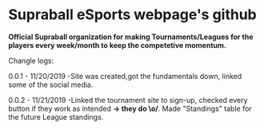 # Supraball eSports webpage's github
<b>Official Supraball organization for making Tournaments/Leagues for the players every week/month to keep the competetive momentum.</b>


Changle logs:

0.0.1 - 11/20/2019 -Site was created,got the fundamentals down, linked some of the social media.

0.0.2 - 11/21/2019 -Linked the tournament site to sign-up, checked every button if they work as intended <b> -> they do \o/</b>. Made "Standings" table for the future League standings. 
